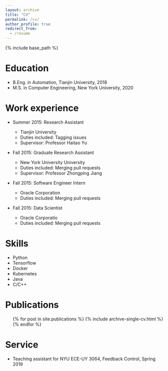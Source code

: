 ```yaml
---
layout: archive
title: "CV"
permalink: /cv/
author_profile: true
redirect_from:
  - /resume
---
```


{% include base_path %}

Education
======
* B.Eng. in Automation, Tianjin University, 2018
* M.S. in Computer Engineering, New York University, 2020

Work experience
======
* Summer 2015: Research Assistant
  * Tianjin University
  * Duties included: Tagging issues
  * Supervisor: Professor Haitao Yu

* Fall 2015: Graduate Research Assistant
  * New York University University
  * Duties included: Merging pull requests
  * Supervisor: Professor Zhongping Jiang

* Fall 2015: Software Engineer Intern
  * Oracle Corporation
  * Duties included: Merging pull requests

* Fall 2015: Data Scientist
  * Oracle Corporatio
  * Duties included: Merging pull requests
  
Skills
======
* Python
* Tensorflow
* Docker
* Kubernetes
* Java
* C/C++

Publications
======
  <ul>{% for post in site.publications %}
    {% include archive-single-cv.html %}
  {% endfor %}</ul>
  
<!-- Talks
======
  <ul>{% for post in site.talks %}
    {% include archive-single-talk-cv.html %}
  {% endfor %}</ul>
  
Teaching
======
  <ul>{% for post in site.teaching %}
    {% include archive-single-cv.html %}
  {% endfor %}</ul>
   -->
Service
======
* Teaching assistant for NYU ECE-UY 3064, Feedback Control, Spring 2019

